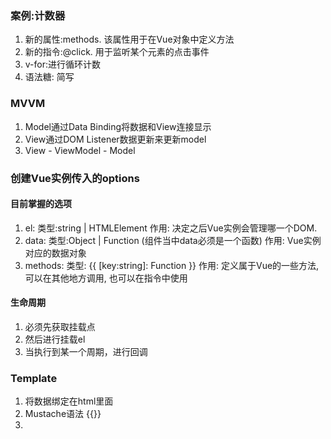 ### 案例:计数器 ###
1. 新的属性:methods. 该属性用于在Vue对象中定义方法
2. 新的指令:@click. 用于监听某个元素的点击事件
3. v-for:进行循环计数
4. 语法糖: 简写


### MVVM
1. Model通过Data Binding将数据和View连接显示
2. View通过DOM Listener数据更新来更新model
3. View - ViewModel - Model

### 创建Vue实例传入的options
#### 目前掌握的选项
1. el: 
   类型:string | HTMLElement 
   作用: 决定之后Vue实例会管理哪一个DOM.
2. data: 
   类型:Object | Function (组件当中data必须是一个函数)
   作用: Vue实例对应的数据对象
3. methods:
   类型: {{ [key:string]: Function }}
   作用: 定义属于Vue的一些方法, 可以在其他地方调用, 也可以在指令中使用


#### 生命周期
1. 必须先获取挂载点
2. 然后进行挂载el
3. 当执行到某一个周期，进行回调

### Template
1. 将数据绑定在html里面
2. Mustache语法 {{}}
3. 
